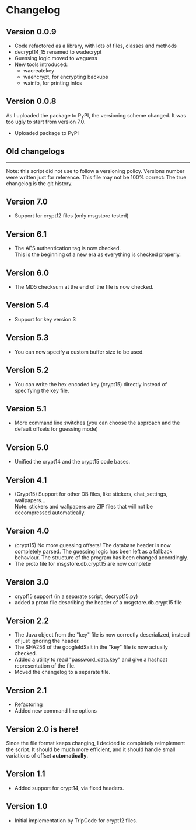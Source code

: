 # Changelog

## Version 0.0.9

- Code refactored as a library, with lots of files, classes and methods
- decrypt14_15 renamed to wadecrypt
- Guessing logic moved to waguess
- New tools introduced:
  - wacreatekey
  - waencrypt, for encrypting backups
  - wainfo, for printing infos

## Version 0.0.8

As I uploaded the package to PyPI, the versioning scheme changed. It was too ugly to start from version 7.0.  

- Uploaded package to PyPI

## Old changelogs
---

Note: this script did not use to follow a versioning policy. Versions number were written just for reference.
This file may not be 100% correct: The true changelog is the git history.

## Version 7.0

- Support for crypt12 files (only msgstore tested)

## Version 6.1

- The AES authentication tag is now checked.  
  This is the beginning of a new era as everything is checked properly.

## Version 6.0

- The MD5 checksum at the end of the file is now checked.

## Version 5.4

- Support for key version 3

## Version 5.3

- You can now specify a custom buffer size to be used.

## Version 5.2

- You can write the hex encoded key (crypt15) directly instead of specifying the key file.

## Version 5.1

- More command line switches 
(you can choose the approach and the default offsets for guessing mode)

## Version 5.0

- Unified the crypt14 and the crypt15 code bases.

## Version 4.1

- (Crypt15) Support for other DB files, like stickers, chat_settings, wallpapers...  
Note: stickers and wallpapers are ZIP files that will not be decompressed automatically.

## Version 4.0
- (crypt15) No more guessing offsets! The database header is now completely parsed.
  The guessing logic has been left as a fallback behaviour.
  The structure of the program has been changed accordingly.
- The proto file for msgstore.db.crypt15 are now complete

## Version 3.0
- crypt15 support (in a separate script, decrypt15.py)
- added a proto file describing the header of a msgstore.db.crypt15 file

## Version 2.2
- The Java object from the "key" file is now correctly deserialized, instead of just ignoring the header.
- The SHA256 of the googleIdSalt in the "key" file is now actually checked.
- Added a utility to read "password_data.key" and give a hashcat representation of the file.
- Moved the changelog to a separate file.

## Version 2.1
- Refactoring
- Added new command line options

## Version 2.0 is here!
Since the file format keeps changing, I decided to completely reimplement the script.
It should be much more efficient, and it should handle small variations of offset **automatically**.

## Version 1.1
- Added support for crypt14, via fixed headers.

## Version 1.0
- Initial implementation by TripCode for crypt12 files.